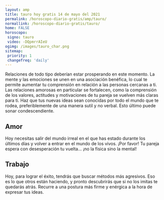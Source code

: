 ```yaml
---
layout: amp
title: tauro hoy gratis 14 de mayo del 2021 
permalink: /horoscopo-diario-gratis/amp/tauro/
normallink: /horoscopo-diario-gratis/tauro/
home: FALSE
horoscopo:
 signo: tauro
 video: -DQpmrrAIeU
ogimg: /images/tauro_char.png
sitemap:
 priority: 1
 changefreq: 'daily'
---
```



Relaciones de todo tipo deberían estar prosperando en este momento. La mente y las emociones se unen en una asociación benéfica, lo cual te permite aumentar tu comprensión en relación a las personas cercanas a ti. Las relaciones amorosas en particular se fortalecen, como la comprensión de los valores, actitudes y motivaciones de tu pareja se vuelven más claras para ti. Haz que tus nuevas ideas sean conocidas por todo el mundo que te rodea, preferiblemente de una manera sutil y no verbal. Esto último puede sonar condescendiente.

## Amor

Hoy necesitas salir del mundo irreal en el que has estado durante los últimos días y volver a entrar en el mundo de los vivos. ¡Por favor! Tu pareja espera con desesperación tu vuelta... ¡no la física sino la mental!

## Trabajo

Hoy, para lograr el éxito, tendrás que buscar métodos más agresivos. Eso es lo que otros están haciendo, y pronto descubrirás que si no los imitas te quedarás atrás. Recurre a una postura más firme y enérgica a la hora de expresar tus ideas.